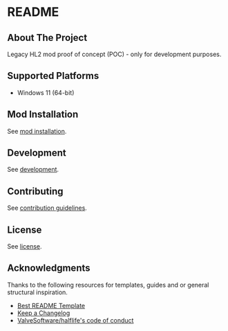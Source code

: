 # README

## About The Project

Legacy HL2 mod proof of concept (POC) - only for development purposes.

## Supported Platforms

- Windows 11 (64-bit)

## Mod Installation

See [mod installation](https://github.com/HL2-Mods-Legacy-Project/poc-hl2-legacy-docs/blob/master/docs/mod-repositories/mod-installation.md).

## Development

See [development](https://github.com/HL2-Mods-Legacy-Project/poc-hl2-legacy-docs/blob/master/docs/mod-repositories/development.md).

## Contributing

See [contribution guidelines](CONTRIBUTING.md).

## License

See [license](LICENSE).

## Acknowledgments

Thanks to the following resources for templates, guides and or general structural inspiration.

- [Best README Template](https://github.com/othneildrew/Best-README-Template)
- [Keep a Changelog](https://keepachangelog.com/)
- [ValveSoftware/halflife's code of conduct](https://github.com/ValveSoftware/halflife?tab=readme-ov-file#conduct)